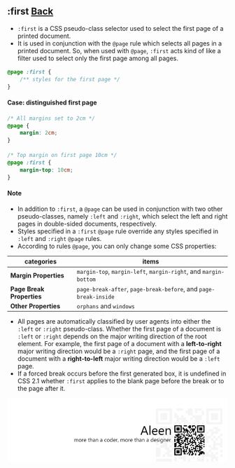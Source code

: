## :first [**Back**](./../pseudoClass.md)

- `:first` is a CSS pseudo-class selector used to select the first page of a printed document.
- It is used in conjunction with the `@page` rule which selects all pages in a printed document. So, when used with `@page`, `:first` acts kind of like a filter used to select only the first page among all pages.

```css
@page :first {
    /** styles for the first page */
}
```

#### Case: distinguished first page

```css
/* All margins set to 2cm */
@page { 
    margin: 2cm;
} 

/* Top margin on first page 10cm */
@page :first {
    margin-top: 10cm;    
}
```

#### Note

- In addition to `:first`, a `@page` can be used in conjunction with two other pseudo-classes, namely `:left` and `:right`, which select the left and right pages in double-sided documents, respectively.
- Styles specified in a `:first` `@page` rule override any styles specified in `:left` and `:right` `@page` rules.
- According to rules `@page`, you can only change some CSS properties:

categories|items
----------|-----
**Margin Properties**|`margin-top`, `margin-left`, `margin-right`, and `margin-bottom`
**Page Break Properties**|`page-break-after`, `page-break-before`, and `page-break-inside`
**Other Properties**|`orphans` and `windows`

- All pages are automatically classified by user agents into either the `:left` or `:right` pseudo-class. Whether the first page of a document is `:left` or `:right` depends on the major writing direction of the root element. For example, the first page of a document with a **left-to-right** major writing direction would be a `:right` page, and the first page of a document with a **right-to-left** major writing direction would be a `:left` page.
- If a forced break occurs before the first generated box, it is undefined in CSS 2.1 whether `:first` applies to the blank page before the break or to the page after it.

<a href="http://aleen42.github.io/" target="_blank" ><img src="./../../../pic/tail.gif"></a>